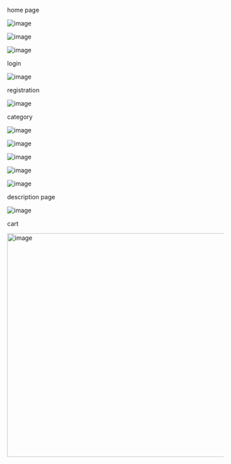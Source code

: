 
home page 

![image](https://user-images.githubusercontent.com/83458034/212710567-d8d63bde-874e-4e4a-b6df-3c235cae7e1e.png)

![image](https://user-images.githubusercontent.com/83458034/212710622-f26282d4-c22c-45be-adb1-013679acb60b.png)

![image](https://user-images.githubusercontent.com/83458034/212710644-01c42e69-ec22-4c7b-86f3-7caf2d61bdd9.png)

login

![image](https://user-images.githubusercontent.com/83458034/212710689-862d806d-bffe-48f5-bff1-dcd6dede31db.png)

registration

![image](https://user-images.githubusercontent.com/83458034/212710744-24074624-a66f-4f17-9699-a77f77b97fbe.png)

category

![image](https://user-images.githubusercontent.com/83458034/212710810-705fa99e-9bb5-49ff-ba54-7ad68848a762.png)

![image](https://user-images.githubusercontent.com/83458034/212710841-aa313347-4673-48f1-8c5d-59679496ff2f.png)

![image](https://user-images.githubusercontent.com/83458034/212710870-c50279c2-c452-4fcf-b10d-47347dfc8584.png)

![image](https://user-images.githubusercontent.com/83458034/212710904-35b48899-02f7-4c63-a95e-2e8ec9f43840.png)

![image](https://user-images.githubusercontent.com/83458034/212710948-2f5f2940-acd0-4a45-8434-9f3a5681512f.png)

description page

![image](https://user-images.githubusercontent.com/83458034/212711018-5b6859cf-daa1-4f94-8d68-90eebc1f22a1.png)

cart

<img width="519" alt="image" src="https://user-images.githubusercontent.com/83458034/212711654-872f9bcb-b785-4a51-975f-eb25b5732d3f.png">


